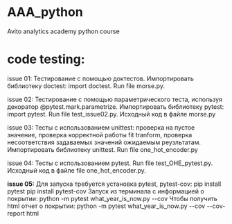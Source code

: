 # AAA_python
Avito analytics academy python course


# code testing: 

issue 01:
Тестирование с помощью доктестов. Импортировать библиотеку doctest: import doctest. Run file morse.py.

issue 02:
Тестирование с помощью параметрического теста, используя декоратор @pytest.mark.parametrize. Импортировать библиотеку pytest: import pytest. Run file test_issue02.py. Исходный код в файле morse.py

issue 03:
Тесты с использованием unittest: проверка на пустое значение, проверка корректной работы fit tranform, проверка несоответствия задаваемых значений ожидаемым реузльтатам. Импортировать библиотеку unittest. Run file one_hot_encoder.py

issue 04:
Тесты с использованием pytest. Run file test_OHE_pytest.py. Исходный код в файле file one_hot_encoder.py.

**issue 05:**
Для запуска требуется установка pytest, pytest-cov:
pip install pytest
pip install pytest-cov
Запуск из терминала с информацией о покрытии: python -m pytest what_year_is_now.py --cov
Чтобы получить html отчет о покрытии: python -m pytest what_year_is_now.py --cov --cov-report html

